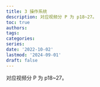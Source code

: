 ```yaml
---
title: 3 操作系统
description: 对应视频分 P 为 p18~27。
toc: true
authors:
tags:
categories:
series:
date: '2022-10-02'
lastmod: '2024-09-01'
draft: false
---
```


对应视频分 P 为 p18~27。
